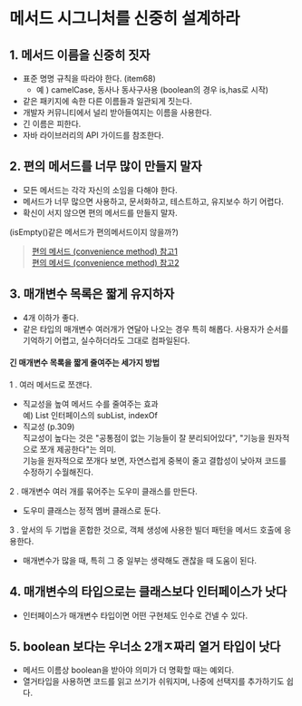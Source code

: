 # 메서드 시그니처를 신중히 설계하라
## 1. 메서드 이름을 신중히 짓자  
- 표준 명명 규칙을 따라야 한다. (item68)  
  - 예 ) camelCase, 동사나 동사구사용 (boolean의 경우 is,has로 시작)  
- 같은 패키지에 속한 다른 이름들과 일관되게 짓는다.  
- 개발자 커뮤니티에서 널리 받아들여지는 이름을 사용한다.  
- 긴 이름은 피한다.  
- 자바 라이브러리의 API 가이드를 참조한다.
  
## 2. 편의 메서드를 너무 많이 만들지 말자  
- 모든 메서드는 각각 자신의 소임을 다해야 한다.  
- 메서드가 너무 많으면 사용하고, 문서화하고, 테스트하고, 유지보수 하기 어렵다.  
- 확신이 서지 않으면 편의 메서드를 만들지 말자.

(isEmpty()같은 메서드가 편의메서드이지 않을까?)  

>[편의 메서드 (convenience method) 참고1](http://wiki.c2.com/?ConvenienceMethods)  
[편의 메서드 (convenience method) 참고2](https://en.wiktionary.org/wiki/convenience_method)


## 3. 매개변수 목록은 짧게 유지하자  
- 4개 이하가 좋다.  
- 같은 타입의 매개변수 여러개가 연달아 나오는 경우 특히 해롭다. 사용자가 순서를 기억하기 어렵고, 실수하더라도 그대로 컴파일된다.  

#### 긴 매개변수 목록을 짧게 줄여주는 세가지 방법  
1 . 여러 메서드로 쪼갠다. 
- 직교성을 높여 메서드 수를 줄여주는 효과    
예) List 인터페이스의 subList, indexOf  
- 직교성 (p.309)  
직교성이 높다는 것은 "공통점이 없는 기능들이 잘 분리되어있다", "기능을 원자적으로 쪼개 제공한다"는 의미.  
기능을 원자적으로 쪼개다 보면, 자연스럽게 중복이 줄고 결합성이 낮아져 코드를 수정하기 수월해진다.  

2 . 매개변수 여러 개를 묶어주는 도우미 클래스를 만든다.  
- 도우미 클래스는 정적 멤버 클래스로 둔다.  

3 . 앞서의 두 기법을 혼합한 것으로, 객체 생성에 사용한 빌더 패턴을 메서드 호출에 응용한다.  
- 매개변수가 많을 때, 특히 그 중 일부는 생략해도 괜찮을 때 도움이 된다.  

## 4. 매개변수의 타입으로는 클래스보다 인터페이스가 낫다  
* 인터페이스가 매개변수 타입이면 어떤 구현체도 인수로 건넬 수 있다.  

## 5. boolean 보다는 우너소 2개ㅈ짜리 열거 타입이 낫다  
* 메서드 이름상 boolean을 받아야 의미가 더 명확할 때는 예외다.  
* 열거타입을 사용하면 코드를 읽고 쓰기가 쉬워지며, 나중에 선택지를 추가하기도 쉽다.  